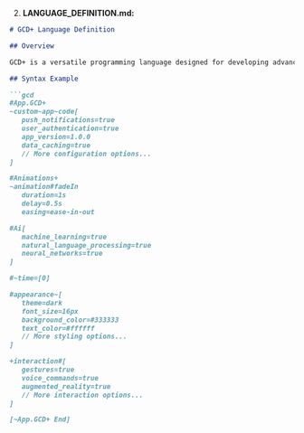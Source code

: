 
2. **LANGUAGE_DEFINITION.md:**

```markdown
# GCD+ Language Definition

## Overview

GCD+ is a versatile programming language designed for developing advanced and interactive applications. It includes features for AI, animations, custom UI, and more.

## Syntax Example

```gcd
#App.GCD+
~custom~app~code[
   push_notifications=true
   user_authentication=true
   app_version=1.0.0
   data_caching=true
   // More configuration options...
]

#Animations+
~animation#fadeIn
   duration=1s
   delay=0.5s
   easing=ease-in-out

#Ai[
   machine_learning=true
   natural_language_processing=true
   neural_networks=true
]

#~time=[0]

#appearance~[
   theme=dark
   font_size=16px
   background_color=#333333
   text_color=#ffffff
   // More styling options...
]

+interaction#[
   gestures=true
   voice_commands=true
   augmented_reality=true
   // More interaction options...
]

[~App.GCD+ End]
